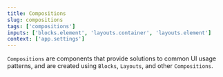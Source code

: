 ```yaml
---
title: Compositions
slug: compositions
tags: ['compositions']
inputs: ['blocks.element', 'layouts.container', 'layouts.element']
context: ['app.settings']
---
```


`Compositions` are components that provide solutions to common UI usage patterns, and are created using `Blocks`, `Layouts`, and other `Compositions`.
